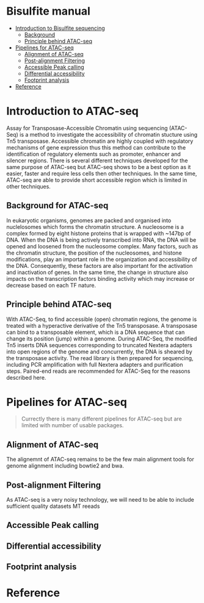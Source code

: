 # Bisulfite manual

* [Introduction to Bisulfite sequencing](#introduction-to-atac-seq)
    + [Background](#background-for-atac-seq)
    + [Principle behind ATAC-seq](#principle-behind-atac-seq)
* [Pipelines for ATAC-seq](#pipelines-for-atac-seq)
    + [Alignment of ATAC-seq](#alignment-of-atac-seq)
    + [Post-alignment Filtering](#post-alignment-filtering)
    + [Accessible Peak calling](#accessible-peak-calling)
    + [Differential accessibility](#differential-accessibility)
    + [Footprint analysis](#footprint-analysis)
* [Reference](#reference)


# Introduction to ATAC-seq

Assay for Transposase-Accessible Chromatin using sequencing (ATAC-Seq) is a method to investigate the accessibility of chromatin stucture using Tn5 transposase. Accessible chromatin are highly coupled with regulatory mechanisms of gene expression thus this method can contribute to the identification of regulatory elements such as promoter, enhancer and silencer regions. There is several different techniques developed for the same purpose of ATAC-seq but ATAC-seq shows to be a best option as it easier, faster and require less cells then other techniques. In the same time, ATAC-seq are able to provide short accessible region which is limited in other techniques. 

## Background for ATAC-seq

In eukaryotic organisms, genomes are packed and organised into nuclelosomes which forms the chromatin structure. A  nucleosome is a complex formed by eight histone proteins that is wrapped with ~147bp of DNA. When the DNA is being actively transcribed into RNA, the DNA will be opened and loosened from the nucleosome complex. Many factors, such as the chromatin structure, the position of the nucleosomes, and histone modifications, play an important role in the organization and accessibility of the DNA. Consequently, these factors are also important for the activation and inactivation of genes. In the same time, the change in structure also impacts on the transcription factors binding activity which may increase or decrease based on each TF nature.

## Principle behind ATAC-seq

With ATAC-Seq, to find accessible (open) chromatin regions, the genome is treated with a hyperactive derivative of the Tn5 transposase. A transposase can bind to a transposable element, which is a DNA sequence that can change its position (jump) within a genome. During ATAC-Seq, the modified Tn5 inserts DNA sequences corresponding to truncated Nextera adapters into open regions of the genome and concurrently, the DNA is sheared by the transposase activity. The read library is then prepared for sequencing, including PCR amplification with full Nextera adapters and purification steps. Paired-end reads are recommended for ATAC-Seq for the reasons described here.



# Pipelines for ATAC-seq

> Currectly there is many different pipelines for ATAC-seq but are limited with number of usable packages.

## Alignment of ATAC-seq

The alignemnt of ATAC-seq remains to be the few main alignment tools for genome alignment including bowtie2 and bwa.

## Post-alignment Filtering

As ATAC-seq is a very noisy technology, we will need to be able to include sufficient quality datasets
MT reeads

## Accessible Peak calling


## Differential accessibility


## Footprint analysis


# Reference
